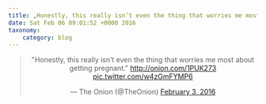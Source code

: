 ```yaml
---
title: „Honestly, this really isn’t even the thing that worries me most about getting pregnant.“ http://onion.com/1PUK273 http://twitter.com/TheOnion/status/694929816886317057/photo/1
date: Sat Feb 06 09:01:52 +0000 2016
taxonomy:
    category: blog
---
```

<blockquote class="twitter-tweet" align="center"><p lang="en" dir="ltr">&quot;Honestly, this really isn’t even the thing that worries me most about getting pregnant.&quot; <a href="http://onion.com/1PUK273">http://onion.com/1PUK273</a> <a href="http://twitter.com/TheOnion/status/694929816886317057/photo/1">pic.twitter.com/w4zGmFYMP6</a></p>&mdash; The Onion (@TheOnion) <a href="https://twitter.com/TheOnion/status/694929816886317057">February 3, 2016</a></blockquote>
